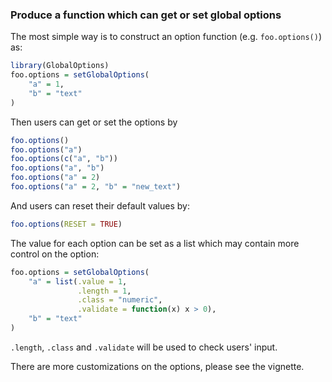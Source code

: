 ### Produce a function which can get or set global options

The most simple way is to construct an option function (e.g. `foo.options()`) as:

```r
library(GlobalOptions)
foo.options = setGlobalOptions(
    "a" = 1,
    "b" = "text"
)
```

Then users can get or set the options by 

```r
foo.options()
foo.options("a")
foo.options(c("a", "b"))
foo.options("a", "b")
foo.options("a" = 2)
foo.options("a" = 2, "b" = "new_text")
```

And users can reset their default values by:

```r
foo.options(RESET = TRUE)
```

The value for each option can be set as a list which may contain more control on the option:

```r
foo.options = setGlobalOptions(
    "a" = list(.value = 1,
               .length = 1,
               .class = "numeric",
               .validate = function(x) x > 0),
    "b" = "text"
)
```

`.length`, `.class` and `.validate` will be used to check users' input.

There are more customizations on the options, please see the vignette.
